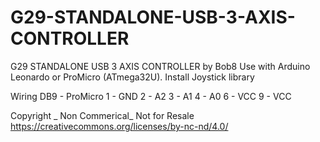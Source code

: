 # G29-STANDALONE-USB-3-AXIS-CONTROLLER
G29 STANDALONE USB 3 AXIS CONTROLLER by Bob8
Use with Arduino Leonardo or ProMicro (ATmega32U).
Install Joystick library

Wiring
DB9 -  ProMicro 
1   -  GND
2   -  A2
3   -  A1
4   -  A0
6   -  VCC
9   -  VCC


Copyright _ Non Commerical_ Not for Resale https://creativecommons.org/licenses/by-nc-nd/4.0/ 
